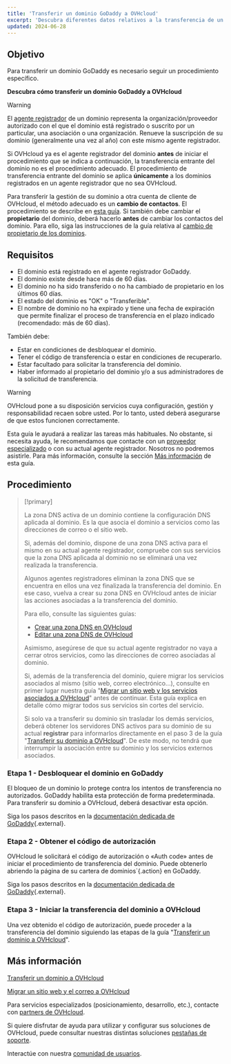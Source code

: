 ```yaml
---
title: 'Transferir un dominio GoDaddy a OVHcloud'
excerpt: 'Descubra diferentes datos relativos a la transferencia de un dominio GoDaddy a OVHcloud'
updated: 2024-06-28
---
```


## Objetivo

Para transferir un dominio GoDaddy es necesario seguir un procedimiento específico.

**Descubra cómo transferir un dominio GoDaddy a OVHcloud**

> [!warning]
>
> El [agente registrador](/links/web/domains-what-is-registrar) de un dominio representa la organización/proveedor autorizado con el que el dominio está registrado o suscrito por un particular, una asociación o una organización. Renueve la suscripción de su dominio (generalmente una vez al año) con este mismo agente registrador.
>
> Si OVHcloud ya es el agente registrador del dominio **antes** de iniciar el procedimiento que se indica a continuación, la transferencia entrante del dominio no es el procedimiento adecuado. El procedimiento de transferencia entrante del dominio se aplica **únicamente** a los dominios registrados en un agente registrador que no sea OVHcloud.
>
> Para transferir la gestión de su dominio a otra cuenta de cliente de OVHcloud, el método adecuado es un **cambio de contactos**. El procedimiento se describe en [esta guía](/pages/account_and_service_management/account_information/managing_contacts).
> Si también debe cambiar el **propietario** del dominio, deberá hacerlo **antes** de cambiar los contactos del dominio. Para ello, siga las instrucciones de la guía relativa al [cambio de propietario de los dominios](/pages/web_cloud/domains/trade_domain).
>

## Requisitos

- El dominio está registrado en el agente registrador GoDaddy.
- El dominio existe desde hace más de 60 días.
- El dominio no ha sido transferido o no ha cambiado de propietario en los últimos 60 días.
- El estado del dominio es "OK" o "Transferible".
- El nombre de dominio no ha expirado y tiene una fecha de expiración que permite finalizar el proceso de transferencia en el plazo indicado (recomendado: más de 60 días).

También debe:

- Estar en condiciones de desbloquear el dominio.
- Tener el código de transferencia o estar en condiciones de recuperarlo.
- Estar facultado para solicitar la transferencia del dominio.
- Haber informado al propietario del dominio y/o a sus administradores de la solicitud de transferencia.

> [!warning]
>
> OVHcloud pone a su disposición servicios cuya configuración, gestión y responsabilidad recaen sobre usted. Por lo tanto, usted deberá asegurarse de que estos funcionen correctamente.
>
> Esta guía le ayudará a realizar las tareas más habituales. No obstante, si necesita ayuda, le recomendamos que contacte con un [proveedor especializado](/links/partner) o con su actual agente registrador. Nosotros no podremos asistirle. Para más información, consulte la sección [Más información](#go-further) de esta guía.
>

## Procedimiento

> [!primary]
>
> La zona DNS activa de un dominio contiene la configuración DNS aplicada al dominio. Es la que asocia el dominio a servicios como las direcciones de correo o el sitio web.
>
> Si, además del dominio, dispone de una zona DNS activa para el mismo en su actual agente registrador, compruebe con sus servicios que la zona DNS aplicada al dominio no se eliminará una vez realizada la transferencia.
>
> Algunos agentes registradores eliminan la zona DNS que se encuentra en ellos una vez finalizada la transferencia del dominio. En ese caso, vuelva a crear su zona DNS en OVHcloud antes de iniciar las acciones asociadas a la transferencia del dominio.
>
> Para ello, consulte las siguientes guías:
>
> - [Crear una zona DNS en OVHcloud](/pages/web_cloud/domains/dns_zone_create)
> - [Editar una zona DNS de OVHcloud](/pages/web_cloud/domains/dns_zone_edit)
>
> Asimismo, asegúrese de que su actual agente registrador no vaya a cerrar otros servicios, como las direcciones de correo asociadas al dominio.
>
> Si, además de la transferencia del dominio, quiere migrar los servicios asociados al mismo (sitio web, correo electrónico...), consulte en primer lugar nuestra guía "[Migrar un sitio web y los servicios asociados a OVHcloud](/pages/web_cloud/web_hosting/hosting_migrating_to_ovh)" antes de continuar.
> Esta guía explica en detalle cómo migrar todos sus servicios sin cortes del servicio.
>
> Si solo va a transferir su dominio sin trasladar los demás servicios, deberá obtener los servidores DNS activos para su dominio de su actual **registrar** para informarlos directamente en el paso 3 de la guía "[Transferir su dominio a OVHcloud](/pages/web_cloud/domains/transfer_incoming_generic_domain)".
> De este modo, no tendrá que interrumpir la asociación entre su dominio y los servicios externos asociados.
>

### Etapa 1 - Desbloquear el dominio en GoDaddy

El bloqueo de un dominio lo protege contra los intentos de transferencia no autorizados.
GoDaddy habilita esta protección de forma predeterminada. Para transferir su dominio a OVHcloud, deberá desactivar esta opción.

Siga los pasos descritos en la [documentación dedicada de GoDaddy](https://es.godaddy.com/help/bloquear-o-desbloquear-mi-dominio-410){.external}.

### Etapa 2 - Obtener el código de autorización 

OVHcloud le solicitará el código de autorización o «Auth code» antes de iniciar el procedimiento de transferencia del dominio. Puede obtenerlo abriendo la página de su cartera de dominios`{.action} en GoDaddy.

Siga los pasos descritos en la [documentación dedicada de GoDaddy](https://es.godaddy.com/help/transferir-mi-dominio-fuera-de-godaddy-3560){.external}.

### Etapa 3 - Iniciar la transferencia del dominio a OVHcloud

Una vez obtenido el código de autorización, puede proceder a la transferencia del dominio siguiendo las etapas de la guía "[Transferir un dominio a OVHcloud](/pages/web_cloud/domains/transfer_incoming_generic_domain)".

## Más información <a name="go-further"></a>

[Transferir un dominio a OVHcloud](/pages/web_cloud/domains/transfer_incoming_generic_domain)

[Migrar un sitio web y el correo a OVHcloud](/pages/web_cloud/web_hosting/hosting_migrating_to_ovh)

Para servicios especializados (posicionamiento, desarrollo, etc.), contacte con [partners de OVHcloud](/links/partner).

Si quiere disfrutar de ayuda para utilizar y configurar sus soluciones de OVHcloud, puede consultar nuestras distintas soluciones [pestañas de soporte](/links/support).

Interactúe con nuestra [comunidad de usuarios](/links/community).